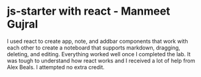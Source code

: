 # js-starter with react - Manmeet Gujral

I used react to create app, note, and addbar components that work with each other to create a noteboard that supports markdown, dragging, deleting, and editing. Everything worked well once I completed the lab. It was tough to understand how react works and I received a lot of help from Alex Beals. I attempted no extra credit.
